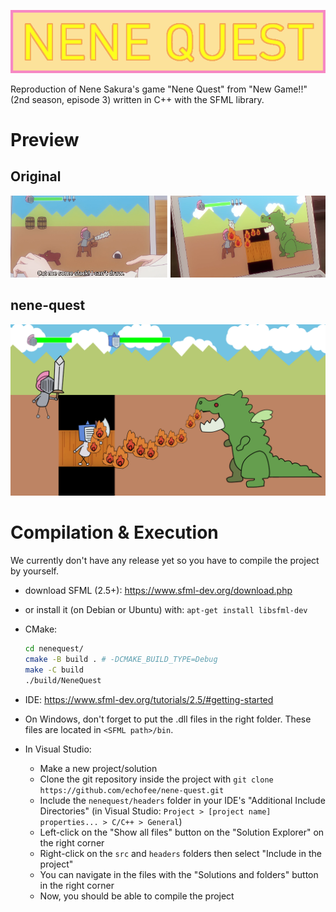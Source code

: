 <p align="center"><img src="title.png" alt="title"></p>

Reproduction of Nene Sakura's game "Nene Quest" from "New Game!!" (2nd
season, episode 3) written in C++ with the SFML library.

# Preview

## Original

![](samples/screenshot01.png)

## nene-quest

![](samples/screenshot02.png)

# Compilation & Execution

We currently don't have any release yet so you have to compile the
project by yourself.

* download SFML (2.5+): https://www.sfml-dev.org/download.php
* or install it (on Debian or Ubuntu) with: `apt-get install libsfml-dev`

* CMake:

    ```sh
    cd nenequest/
    cmake -B build . # -DCMAKE_BUILD_TYPE=Debug
    make -C build
    ./build/NeneQuest
    ```

* IDE: https://www.sfml-dev.org/tutorials/2.5/#getting-started

* On Windows, don't forget to put the .dll files in the right
  folder. These files are located in `<SFML path>/bin`.

* In Visual Studio:
  + Make a new project/solution
  + Clone the git repository inside the project with `git clone
    https://github.com/echofee/nene-quest.git`
  + Include the `nenequest/headers` folder in your IDE's "Additional
    Include Directories" (in Visual Studio: `Project > [project name]
    properties... > C/C++ > General`)
  + Left-click on the "Show all files" button on the "Solution
    Explorer" on the right corner
  + Right-click on the `src` and `headers` folders then select
    "Include in the project"
  + You can navigate in the files with the "Solutions and folders"
    button in the right corner
  + Now, you should be able to compile the project
